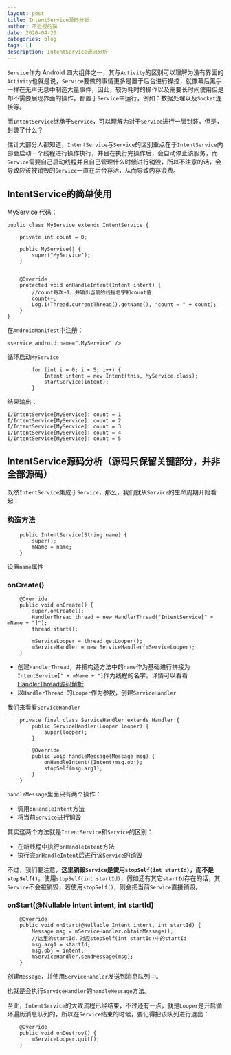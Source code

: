 ```yaml
---
layout: post
title: IntentService源码分析
author: 不近视的猫
date: 2020-04-20
categories: blog
tags: []
description: IntentService源码分析
---
```



`Service`作为 Android 四大组件之一，其与`Activity`的区别可以理解为没有界面的`Activity`也就是说，`Service`要做的事情更多是置于后台进行操控，就像幕后黑手一样在无声无息中制造大量事件，因此，较为耗时的操作以及需要长时间使用但是却不需要展现界面的操作，都置于`Service`中运行，例如：数据处理以及`Socket`连接等。

而`IntentService`继承于`Service`，可以理解为对于`Service`进行一层封装，但是，封装了什么？

估计大部分人都知道，`IntentService`与`Service`的区别重点在于`IntentService`内部会启动一个线程进行操作执行，并且在执行完操作后，会自动停止该服务，而`Service`需要自己启动线程并且自己管理什么时候进行销毁，所以不注意的话，会导致应该被销毁的`Service`一直在后台存活，从而导致内存浪费。

## IntentService的简单使用
MyService 代码：

```
public class MyService extends IntentService {

    private int count = 0;

    public MyService() {
        super("MyService");
    }


    @Override
    protected void onHandleIntent(Intent intent) {
        //count每次+1，并输出当前的线程名字和count值
        count++;
        Log.i(Thread.currentThread().getName(), "count = " + count);
    }
}
```

在`AndroidManifest`中注册：

```
<service android:name=".MyService" />
```

循环启动`MyService`

```
        for (int i = 0; i < 5; i++) {
            Intent intent = new Intent(this, MyService.class);
            startService(intent);
        }
```

结果输出：

```
I/IntentService[MyService]: count = 1
I/IntentService[MyService]: count = 2
I/IntentService[MyService]: count = 3
I/IntentService[MyService]: count = 4
I/IntentService[MyService]: count = 5
```

## IntentService源码分析（源码只保留关键部分，并非全部源码）

既然`IntentService`集成于`Service`，那么，我们就从`Service`的生命周期开始看起：

### 构造方法

```
    public IntentService(String name) {
        super();
        mName = name;
    }
```

设置`name`属性

### onCreate()

```
    @Override
    public void onCreate() {
        super.onCreate();
        HandlerThread thread = new HandlerThread("IntentService[" + mName + "]");
        thread.start();

        mServiceLooper = thread.getLooper();
        mServiceHandler = new ServiceHandler(mServiceLooper);
    }
```

- 创建`HandlerThread`，并把构造方法中的`name`作为基础进行拼接为`IntentService[" + mName + "]`作为线程的名字，详情可以看看[HandlerThread源码解析](https://blog.csdn.net/m0_46278918/article/details/105469007)
- 以`HandlerThread `的`Looper`作为参数，创建`ServiceHandler`

我们来看看`ServiceHandler`

```
    private final class ServiceHandler extends Handler {
        public ServiceHandler(Looper looper) {
            super(looper);
        }

        @Override
        public void handleMessage(Message msg) {
            onHandleIntent((Intent)msg.obj);
            stopSelf(msg.arg1);
        }
    }
```

`handleMessage`里面只有两个操作：

- 调用`onHandleIntent`方法
- 将当前`Service`进行销毁

其实这两个方法就是`IntentService`和`Service`的区别：

- 在新线程中执行`onHandleIntent`方法
- 执行完`onHandleIntent`后进行该`Service`的销毁

不过，我们要注意，**这里销毁`Service`是使用`stopSelf(int startId)`，而不是`stopSelf()`**。使用`stopSelf(int startId)`，假如还有其它`startId`存在的话，其`Service`不会被销毁，若使用`stopSelf()`，则会把当前`Service`直接销毁。

### onStart(@Nullable Intent intent, int startId)
```
    @Override
    public void onStart(@Nullable Intent intent, int startId) {
        Message msg = mServiceHandler.obtainMessage();
        //这里的startId，对应stopSelf(int startId)中的startId
        msg.arg1 = startId;
        msg.obj = intent;
        mServiceHandler.sendMessage(msg);
    }
```

创建`Message`，并使用`ServiceHandler`发送到消息队列中。

也就是会执行`ServiceHandler`的`handleMessage`方法。

至此，`IntentService`的大致流程已经结束，不过还有一点，就是`Looper`是开启循环遍历消息队列的，所以在`Service`结束的时候，要记得把该队列进行退出：

```
    @Override
    public void onDestroy() {
        mServiceLooper.quit();
    }
```
